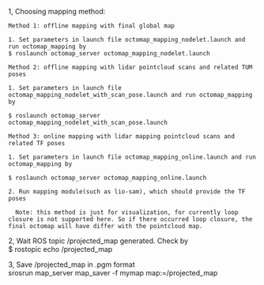 1, Choosing mapping method:

    Method 1: offline mapping with final global map 

    1. Set parameters in launch file octomap_mapping_nodelet.launch and run octomap_mapping by  
    $ roslaunch octomap_server octomap_mapping_nodelet.launch

    Method 2: offline mapping with lidar pointcloud scans and related TUM poses

    1. Set parameters in launch file octomap_mapping_nodelet_with_scan_pose.launch and run octomap_mapping by  
  
    $ roslaunch octomap_server octomap_mapping_nodelet_with_scan_pose.launch

    Method 3: online mapping with lidar mapping pointcloud scans and related TF poses

    1. Set parameters in launch file octomap_mapping_online.launch and run octomap_mapping by  
  
    $ roslaunch octomap_server octomap_mapping_online.launch

    2. Run mapping module(such as lio-sam), which should provide the TF poses
  
      Note: this method is just for visualization, for currently loop closure is not supported here. So if there occurred loop closure, the final octomap will have differ with the pointcloud map.

2, Wait ROS topic /projected_map generated. Check by  
$ rostopic echo /projected_map

3, Save /projected_map in .pgm format  
srosrun map_server map_saver -f mymap map:=/projected_map  
